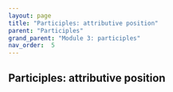 ```yaml
---
layout: page
title: "Participles: attributive position"
parent: "Participles"
grand_parent: "Module 3: participles"
nav_order:  5
---
```





## Participles: attributive position